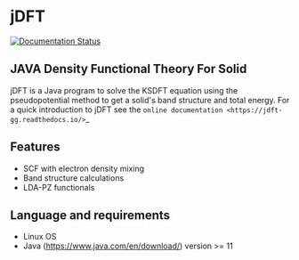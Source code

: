 # jDFT

<a href='https://jdft-gg.readthedocs.io/en/latest/?badge=latest'>
    <img src='https://readthedocs.org/projects/jdft-gg/badge/?version=latest' alt='Documentation Status' />
</a>

## JAVA Density Functional Theory For Solid 
jDFT is a Java program to solve the KSDFT equation using the pseudopotential method to get a solid's band structure and total energy. For a quick introduction to jDFT see the `online documentation <https://jdft-gg.readthedocs.io/>`_
## Features
- SCF with electron density mixing
- Band structure calculations
- LDA-PZ functionals
## Language and requirements
- Linux OS
- Java (https://www.java.com/en/download/) version >= 11
